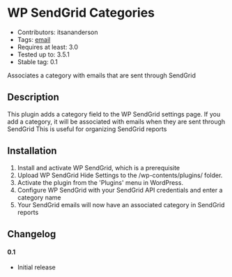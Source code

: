 WP SendGrid Categories
======================
* Contributors: itsananderson
* Tags: [email](http://wordpress.org/extend/plugins/tags/email)
* Requires at least: 3.0
* Tested up to: 3.5.1
* Stable tag: 0.1

Associates a category with emails that are sent through SendGrid

Description
-----------

This plugin adds a category field to the WP SendGrid settings page.
If you add a category, it will be associated with emails when they are sent through SendGrid
This is useful for organizing SendGrid reports

Installation
------------

1. Install and activate WP SendGrid, which is a prerequisite
1. Upload WP SendGrid Hide Settings to the /wp-contents/plugins/ folder.
1. Activate the plugin from the 'Plugins' menu in WordPress.
1. Configure WP SendGrid with your SendGrid API credentials and enter a category name
1. Your SendGrid emails will now have an associated category in SendGrid reports

Changelog
---------

#### 0.1 ####
* Initial release